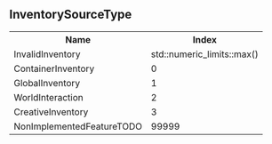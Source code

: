## InventorySourceType

<table><tr><th>Name</th><th>Index</th><tr><td>InvalidInventory</td><td>std::numeric_limits<uint32_t>::max()</td></tr><tr><td>ContainerInventory</td><td>0</td></tr><tr><td>GlobalInventory</td><td>1</td></tr><tr><td>WorldInteraction</td><td>2</td></tr><tr><td>CreativeInventory</td><td>3</td></tr><tr><td>NonImplementedFeatureTODO</td><td>99999</td></tr></table>